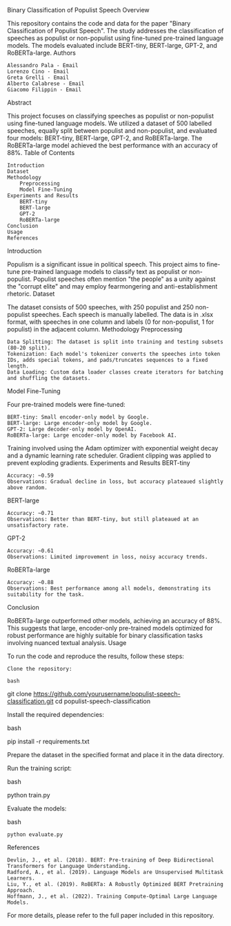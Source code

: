 Binary Classification of Populist Speech
Overview

This repository contains the code and data for the paper "Binary Classification of Populist Speech". The study addresses the classification of speeches as populist or non-populist using fine-tuned pre-trained language models. The models evaluated include BERT-tiny, BERT-large, GPT-2, and RoBERTa-large.
Authors

    Alessandro Pala - Email
    Lorenzo Cino - Email
    Greta Grelli - Email
    Alberto Calabrese - Email
    Giacomo Filippin - Email

Abstract

This project focuses on classifying speeches as populist or non-populist using fine-tuned language models. We utilized a dataset of 500 labelled speeches, equally split between populist and non-populist, and evaluated four models: BERT-tiny, BERT-large, GPT-2, and RoBERTa-large. The RoBERTa-large model achieved the best performance with an accuracy of 88%.
Table of Contents

    Introduction
    Dataset
    Methodology
        Preprocessing
        Model Fine-Tuning
    Experiments and Results
        BERT-tiny
        BERT-large
        GPT-2
        RoBERTa-large
    Conclusion
    Usage
    References

Introduction

Populism is a significant issue in political speech. This project aims to fine-tune pre-trained language models to classify text as populist or non-populist. Populist speeches often mention "the people" as a unity against the "corrupt elite" and may employ fearmongering and anti-establishment rhetoric.
Dataset

The dataset consists of 500 speeches, with 250 populist and 250 non-populist speeches. Each speech is manually labelled. The data is in .xlsx format, with speeches in one column and labels (0 for non-populist, 1 for populist) in the adjacent column.
Methodology
Preprocessing

    Data Splitting: The dataset is split into training and testing subsets (80-20 split).
    Tokenization: Each model's tokenizer converts the speeches into token IDs, adds special tokens, and pads/truncates sequences to a fixed length.
    Data Loading: Custom data loader classes create iterators for batching and shuffling the datasets.

Model Fine-Tuning

Four pre-trained models were fine-tuned:

    BERT-tiny: Small encoder-only model by Google.
    BERT-large: Large encoder-only model by Google.
    GPT-2: Large decoder-only model by OpenAI.
    RoBERTa-large: Large encoder-only model by Facebook AI.

Training involved using the Adam optimizer with exponential weight decay and a dynamic learning rate scheduler. Gradient clipping was applied to prevent exploding gradients.
Experiments and Results
BERT-tiny

    Accuracy: ~0.59
    Observations: Gradual decline in loss, but accuracy plateaued slightly above random.

BERT-large

    Accuracy: ~0.71
    Observations: Better than BERT-tiny, but still plateaued at an unsatisfactory rate.

GPT-2

    Accuracy: ~0.61
    Observations: Limited improvement in loss, noisy accuracy trends.

RoBERTa-large

    Accuracy: ~0.88
    Observations: Best performance among all models, demonstrating its suitability for the task.

Conclusion

RoBERTa-large outperformed other models, achieving an accuracy of 88%. This suggests that large, encoder-only pre-trained models optimized for robust performance are highly suitable for binary classification tasks involving nuanced textual analysis.
Usage

To run the code and reproduce the results, follow these steps:

    Clone the repository:

    bash

git clone https://github.com/yourusername/populist-speech-classification.git
cd populist-speech-classification

Install the required dependencies:

bash

pip install -r requirements.txt

Prepare the dataset in the specified format and place it in the data directory.

Run the training script:

bash

python train.py

Evaluate the models:

bash

    python evaluate.py

References

    Devlin, J., et al. (2018). BERT: Pre-training of Deep Bidirectional Transformers for Language Understanding.
    Radford, A., et al. (2019). Language Models are Unsupervised Multitask Learners.
    Liu, Y., et al. (2019). RoBERTa: A Robustly Optimized BERT Pretraining Approach.
    Hoffmann, J., et al. (2022). Training Compute-Optimal Large Language Models.

For more details, please refer to the full paper included in this repository.
